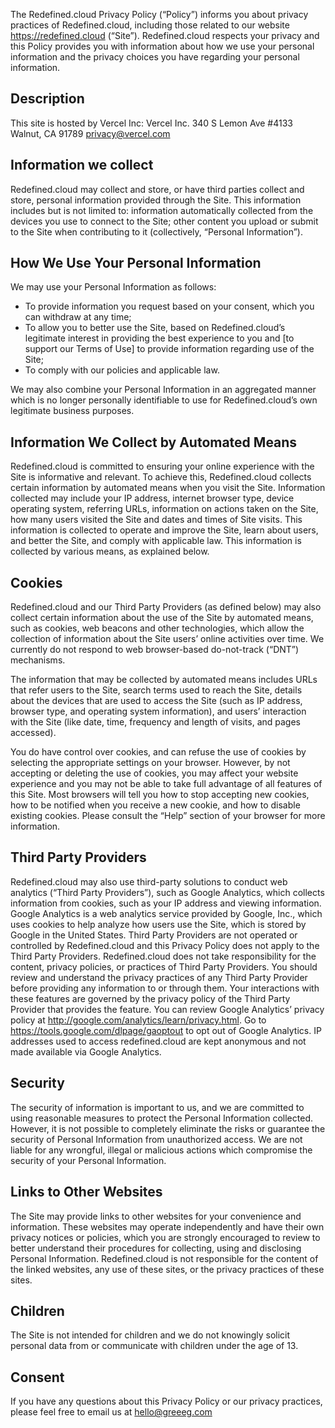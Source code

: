 The Redefined.cloud Privacy Policy (“Policy”) informs you about privacy practices of Redefined.cloud, including those related to our website https://redefined.cloud (“Site”). Redefined.cloud respects your privacy and this Policy provides you with information about how we use your personal information and the privacy choices you have regarding your personal information.

## Description

This site is hosted by Vercel Inc:
Vercel Inc.
340 S Lemon Ave #4133
Walnut, CA 91789
privacy@vercel.com

## Information we collect

Redefined.cloud may collect and store, or have third parties collect and store, personal information provided through the Site. This information includes but is not limited to: information automatically collected from the devices you use to connect to the Site; other content you upload or submit to the Site when contributing to it (collectively, “Personal Information”).

## How We Use Your Personal Information

We may use your Personal Information as follows:

- To provide information you request based on your consent, which you can withdraw at any time;
- To allow you to better use the Site, based on Redefined.cloud’s legitimate interest in providing the best experience to you and [to support our Terms of Use] to provide information regarding use of the Site;
- To comply with our policies and applicable law.

We may also combine your Personal Information in an aggregated manner which is no longer personally identifiable to use for Redefined.cloud’s own legitimate business purposes.

## Information We Collect by Automated Means

Redefined.cloud is committed to ensuring your online experience with the Site is informative and relevant. To achieve this, Redefined.cloud collects certain information by automated means when you visit the Site. Information collected may include your IP address, internet browser type, device operating system, referring URLs, information on actions taken on the Site, how many users visited the Site and dates and times of Site visits. This information is collected to operate and improve the Site, learn about users, and better the Site, and comply with applicable law. This information is collected by various means, as explained below.

## Cookies

Redefined.cloud and our Third Party Providers (as defined below) may also collect certain information about the use of the Site by automated means, such as cookies, web beacons and other technologies, which allow the collection of information about the Site users’ online activities over time. We currently do not respond to web browser-based do-not-track (“DNT”) mechanisms.

The information that may be collected by automated means includes URLs that refer users to the Site, search terms used to reach the Site, details about the devices that are used to access the Site (such as IP address, browser type, and operating system information), and users’ interaction with the Site (like date, time, frequency and length of visits, and pages accessed).

You do have control over cookies, and can refuse the use of cookies by selecting the appropriate settings on your browser. However, by not accepting or deleting the use of cookies, you may affect your website experience and you may not be able to take full advantage of all features of this Site. Most browsers will tell you how to stop accepting new cookies, how to be notified when you receive a new cookie, and how to disable existing cookies. Please consult the “Help” section of your browser for more information.

## Third Party Providers

Redefined.cloud may also use third-party solutions to conduct web analytics (“Third Party Providers”), such as Google Analytics, which collects information from cookies, such as your IP address and viewing information. Google Analytics is a web analytics service provided by Google, Inc., which uses cookies to help analyze how users use the Site, which is stored by Google in the United States. Third Party Providers are not operated or controlled by Redefined.cloud and this Privacy Policy does not apply to the Third Party Providers. Redefined.cloud does not take responsibility for the content, privacy policies, or practices of Third Party Providers. You should review and understand the privacy practices of any Third Party Provider before providing any information to or through them. Your interactions with these features are governed by the privacy policy of the Third Party Provider that provides the feature. You can review Google Analytics’ privacy policy at http://google.com/analytics/learn/privacy.html. Go to https://tools.google.com/dlpage/gaoptout to opt out of Google Analytics. IP addresses used to access redefined.cloud are kept anonymous and not made available via Google Analytics.

## Security

The security of information is important to us, and we are committed to using reasonable measures to protect the Personal Information collected. However, it is not possible to completely eliminate the risks or guarantee the security of Personal Information from unauthorized access. We are not liable for any wrongful, illegal or malicious actions which compromise the security of your Personal Information.

## Links to Other Websites

The Site may provide links to other websites for your convenience and information. These websites may operate independently and have their own privacy notices or policies, which you are strongly encouraged to review to better understand their procedures for collecting, using and disclosing Personal Information. Redefined.cloud is not responsible for the content of the linked websites, any use of these sites, or the privacy practices of these sites.

## Children

The Site is not intended for children and we do not knowingly solicit personal data from or communicate with children under the age of 13.

## Consent

If you have any questions about this Privacy Policy or our privacy practices, please feel free to email us at hello@greeeg.com
